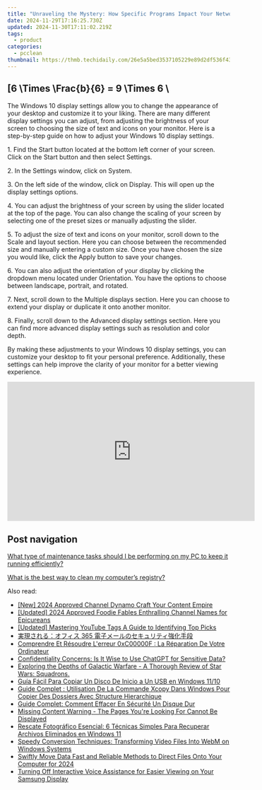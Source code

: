 ```yaml
---
title: "Unraveling the Mystery: How Specific Programs Impact Your Network Adapter's Efficiency - Insights by YL Tech"
date: 2024-11-29T17:16:25.730Z
updated: 2024-11-30T17:11:02.219Z
tags:
  - product
categories:
  - pcclean
thumbnail: https://thmb.techidaily.com/26e5a5bed3537105229e89d2df536f43cfadace1d3a287d0f50c6226ff3d146f.png
---
```


## \[6 \Times \Frac{b}{6} = 9 \Times 6 \

The Windows 10 display settings allow you to change the appearance of your desktop and customize it to your liking. There are many different display settings you can adjust, from adjusting the brightness of your screen to choosing the size of text and icons on your monitor. Here is a step-by-step guide on how to adjust your Windows 10 display settings. 

1\. Find the Start button located at the bottom left corner of your screen. Click on the Start button and then select Settings.

2\. In the Settings window, click on System.

3\. On the left side of the window, click on Display. This will open up the display settings options. 

4\. You can adjust the brightness of your screen by using the slider located at the top of the page. You can also change the scaling of your screen by selecting one of the preset sizes or manually adjusting the slider.

5\. To adjust the size of text and icons on your monitor, scroll down to the Scale and layout section. Here you can choose between the recommended size and manually entering a custom size. Once you have chosen the size you would like, click the Apply button to save your changes.

6\. You can also adjust the orientation of your display by clicking the dropdown menu located under Orientation. You have the options to choose between landscape, portrait, and rotated.

7\. Next, scroll down to the Multiple displays section. Here you can choose to extend your display or duplicate it onto another monitor.

8\. Finally, scroll down to the Advanced display settings section. Here you can find more advanced display settings such as resolution and color depth. 

By making these adjustments to your Windows 10 display settings, you can customize your desktop to fit your personal preference. Additionally, these settings can help improve the clarity of your monitor for a better viewing experience.

<!-- affiliate ads begin -->
<iframe width="560" height="315" src="https://www.youtube.com/embed/lxv4NM-89CU?si=Uj5rOkhrwZ_6QIuW" title="YouTube video player" frameborder="0" allow="accelerometer; autoplay; clipboard-write; encrypted-media; gyroscope; picture-in-picture; web-share" referrerpolicy="strict-origin-when-cross-origin" allowfullscreen></iframe>
<!-- affiliate ads end -->

## Post navigation

[What type of maintenance tasks should I be performing on my PC to keep it running efficiently?](https://tools.techidaily.com/pcclean/products/)

[What is the best way to clean my computer’s registry?](https://tools.techidaily.com/pcclean/products/)

<ins class="adsbygoogle"
     style="display:block"
     data-ad-format="autorelaxed"
     data-ad-client="ca-pub-7571918770474297"
     data-ad-slot="1223367746"></ins>

<ins class="adsbygoogle"
     style="display:block"
     data-ad-client="ca-pub-7571918770474297"
     data-ad-slot="8358498916"
     data-ad-format="auto"
     data-full-width-responsive="true"></ins>

<span class="atpl-alsoreadstyle">Also read:</span>
<div><ul>
<li><a href="https://youtube-docs.techidaily.com/024-approved-channel-dynamo-craft-your-content-empire/"><u>[New] 2024 Approved Channel Dynamo Craft Your Content Empire</u></a></li>
<li><a href="https://eaxpv-info.techidaily.com/updated-2024-approved-foodie-fables-enthralling-channel-names-for-epicureans/"><u>[Updated] 2024 Approved Foodie Fables Enthralling Channel Names for Epicureans</u></a></li>
<li><a href="https://youtube-tips.techidaily.com/ed-mastering-youtube-tags-a-guide-to-identifying-top-picks/"><u>[Updated] Mastering YouTube Tags A Guide to Identifying Top Picks</u></a></li>
<li><a href="https://win-exclusive.techidaily.com/1728465825355-365/"><u>実現される：オフィス 365 電子メールのセキュリティ強化手段</u></a></li>
<li><a href="https://win-exclusive.techidaily.com/comprendre-et-resoudre-lerreur-0xc00000f-la-reparation-de-votre-ordinateur/"><u>Comprendre Et Résoudre L'erreur 0xC00000F : La Réparation De Votre Ordinateur</u></a></li>
<li><a href="https://tech-hub.techidaily.com/confidentiality-concerns-is-it-wise-to-use-chatgpt-for-sensitive-data/"><u>Confidentiality Concerns: Is It Wise to Use ChatGPT for Sensitive Data?</u></a></li>
<li><a href="https://buynow-help.techidaily.com/exploring-the-depths-of-galactic-warfare-a-thorough-review-of-star-wars-squadrons/"><u>Exploring the Depths of Galactic Warfare - A Thorough Review of Star Wars: Squadrons.</u></a></li>
<li><a href="https://win-exclusive.techidaily.com/guia-facil-para-copiar-un-disco-de-inicio-a-un-usb-en-windows-1110/"><u>Guía Fácil Para Copiar Un Disco De Inicio a Un USB en Windows 11/10</u></a></li>
<li><a href="https://win-exclusive.techidaily.com/guide-complet-utilisation-de-la-commande-xcopy-dans-windows-pour-copier-des-dossiers-avec-structure-hierarchique/"><u>Guide Complet : Utilisation De La Commande Xcopy Dans Windows Pour Copier Des Dossiers Avec Structure Hierarchique</u></a></li>
<li><a href="https://win-exclusive.techidaily.com/guide-complet-comment-effacer-en-securite-un-disque-dur/"><u>Guide Complet: Comment Effacer En Sécurité Un Disque Dur</u></a></li>
<li><a href="https://win-exclusive.techidaily.com/missing-content-warning-the-pages-youre-looking-for-cannot-be-displayed/"><u>Missing Content Warning - The Pages You're Looking For Cannot Be Displayed</u></a></li>
<li><a href="https://win-exclusive.techidaily.com/rescate-fotografico-esencial-6-tecnicas-simples-para-recuperar-archivos-eliminados-en-windows-11/"><u>Rescate Fotográfico Esencial: 6 Técnicas Simples Para Recuperar Archivos Eliminados en Windows 11</u></a></li>
<li><a href="https://blog-min.techidaily.com/speedy-conversion-techniques-transforming-video-files-into-webm-on-windows-systems/"><u>Speedy Conversion Techniques: Transforming Video Files Into WebM on Windows Systems</u></a></li>
<li><a href="https://fox-cloud.techidaily.com/swiftly-move-data-fast-and-reliable-methods-to-direct-files-onto-your-computer-for-2024/"><u>Swiftly Move Data Fast and Reliable Methods to Direct Files Onto Your Computer for 2024</u></a></li>
<li><a href="https://tech-renaissance.techidaily.com/turning-off-interactive-voice-assistance-for-easier-viewing-on-your-samsung-display/"><u>Turning Off Interactive Voice Assistance for Easier Viewing on Your Samsung Display</u></a></li>
</ul></div>

